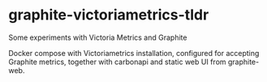 # graphite-victoriametrics-tldr
Some experiments with Victoria Metrics and Graphite 

Docker compose with Victoriametrics installation, configured for accepting Graphite metrics, together with carbonapi and static web UI from graphite-web.